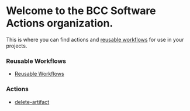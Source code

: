 # Welcome to the BCC Software **Actions** organization.

This is where you can find actions and [reusable workflows](https://docs.github.com/en/actions/using-workflows/reusing-workflows) for use in your projects.

### Reusable Workflows

* [Reusable Workflows](reusable_workflows)

### Actions
* [delete-artifact](delete-artifact)